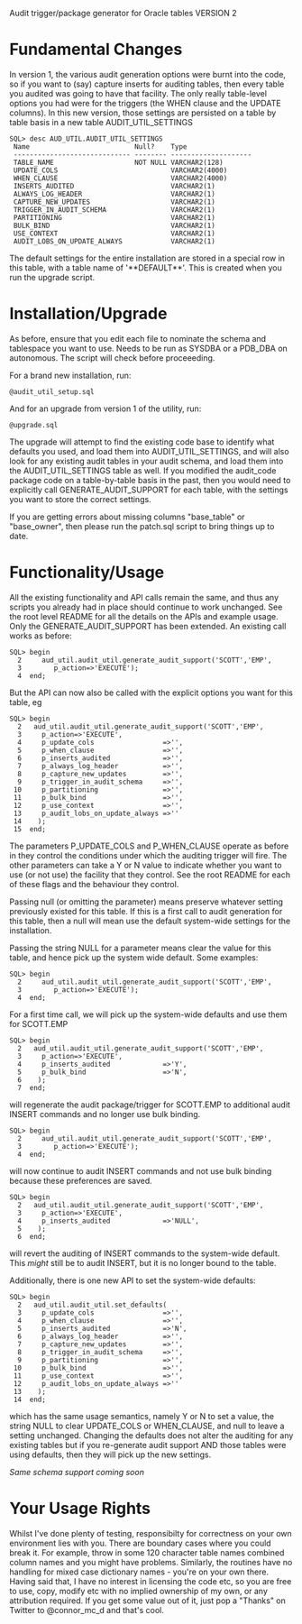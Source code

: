 Audit trigger/package generator for Oracle tables VERSION 2

Fundamental Changes
===================
In version 1, the various audit generation options were burnt into the code, so if you want to (say) capture inserts for auditing tables, then every table you audited was going to have that facility. The only really table-level options you had were for the triggers (the WHEN clause and the UPDATE columns). In this new version, those settings are persisted on a table by table basis in a new table AUDIT_UTIL_SETTINGS

    SQL> desc AUD_UTIL.AUDIT_UTIL_SETTINGS
     Name                          Null?    Type
     ----------------------------- -------- --------------------
     TABLE_NAME                    NOT NULL VARCHAR2(128)
     UPDATE_COLS                            VARCHAR2(4000)
     WHEN_CLAUSE                            VARCHAR2(4000)
     INSERTS_AUDITED                        VARCHAR2(1)
     ALWAYS_LOG_HEADER                      VARCHAR2(1)
     CAPTURE_NEW_UPDATES                    VARCHAR2(1)
     TRIGGER_IN_AUDIT_SCHEMA                VARCHAR2(1)
     PARTITIONING                           VARCHAR2(1)
     BULK_BIND                              VARCHAR2(1)
     USE_CONTEXT                            VARCHAR2(1)
     AUDIT_LOBS_ON_UPDATE_ALWAYS            VARCHAR2(1)

The default settings for the entire installation are stored in a special row in this table, with a table name of '\*\*DEFAULT\*\*'. This is created when you run the upgrade script.

Installation/Upgrade
====================
As before, ensure that you edit each file to nominate the schema and tablespace you want to use. Needs to be run as SYSDBA or a PDB_DBA on autonomous. The script will check before proceeeding.

For a brand new installation, run:

    @audit_util_setup.sql

And for an upgrade from version 1 of the utility, run:

    @upgrade.sql
    
The upgrade will attempt to find the existing code base to identify what defaults you used, and load them into AUDIT_UTIL_SETTINGS, and will also look for any existing audit tables in your audit schema, and load them into the AUDIT_UTIL_SETTINGS table as well. If you modified the audit_code package code on a table-by-table basis in the past, then you would need to explicitly call GENERATE_AUDIT_SUPPORT for each table, with the settings you want to store the correct settings.

If you are getting errors about missing columns "base_table" or "base_owner", then please run the patch.sql script to bring things up to date.

Functionality/Usage
===================
All the existing functionality and API calls remain the same, and thus any scripts you already had in place should continue to work unchanged. See the root level README for all the details on the APIs and example usage.  Only the GENERATE_AUDIT_SUPPORT has been extended. An existing call works as before:

    SQL> begin
      2     aud_util.audit_util.generate_audit_support('SCOTT','EMP',
      3        p_action=>'EXECUTE');
      4  end;

But the API can now also be called with the explicit options you want for this table, eg

    SQL> begin
      2   aud_util.audit_util.generate_audit_support('SCOTT','EMP',
      3     p_action=>'EXECUTE',
      4     p_update_cols                 =>'',
      5     p_when_clause                 =>'',
      6     p_inserts_audited             =>'',
      7     p_always_log_header           =>'',
      8     p_capture_new_updates         =>'',
      9     p_trigger_in_audit_schema     =>'',
     10     p_partitioning                =>'',
     11     p_bulk_bind                   =>'',
     12     p_use_context                 =>'',
     13     p_audit_lobs_on_update_always =>''
     14    );
     15  end;

The parameters P_UPDATE_COLS and P_WHEN_CLAUSE operate as before in they control the conditions under which the auditing trigger will fire. The other parameters can take a Y or N value to indicate whether you want to use (or not use) the facility that they control.  See the root README for each of these flags and the behaviour they control.

Passing null (or omitting the parameter) means preserve whatever setting previously existed for this table. If this is a first call to audit generation for this table, then a null will mean use the default system-wide settings for the installation.

Passing the string NULL for a parameter means clear the value for this table, and hence pick up the system wide default. Some examples:

    SQL> begin
      2     aud_util.audit_util.generate_audit_support('SCOTT','EMP',
      3        p_action=>'EXECUTE');
      4  end;
      
For a first time call, we will pick up the system-wide defaults and use them for SCOTT.EMP

    SQL> begin
      2   aud_util.audit_util.generate_audit_support('SCOTT','EMP',
      3     p_action=>'EXECUTE',
      4     p_inserts_audited             =>'Y',
      5     p_bulk_bind                   =>'N',
      6    );
      7  end;

will regenerate the audit package/trigger for SCOTT.EMP to additional audit INSERT commands and no longer use bulk binding.

    SQL> begin
      2     aud_util.audit_util.generate_audit_support('SCOTT','EMP',
      3        p_action=>'EXECUTE');
      4  end;

will now continue to audit INSERT commands and not use bulk binding because these preferences are saved.

    SQL> begin
      2   aud_util.audit_util.generate_audit_support('SCOTT','EMP',
      3     p_action=>'EXECUTE',
      4     p_inserts_audited             =>'NULL',
      5    );
      6  end;

will revert the auditing of INSERT commands to the system-wide default. This *might* still be to audit INSERT, but it is no longer bound to the table.


Additionally, there is one new API to set the system-wide defaults:

    SQL> begin
      2   aud_util.audit_util.set_defaults(
      3     p_update_cols                 =>'',
      4     p_when_clause                 =>'',
      5     p_inserts_audited             =>'N',
      6     p_always_log_header           =>'',
      7     p_capture_new_updates         =>'',
      8     p_trigger_in_audit_schema     =>'',
      9     p_partitioning                =>'',
     10     p_bulk_bind                   =>'',
     11     p_use_context                 =>'',
     12     p_audit_lobs_on_update_always =>''
     13    );
     14  end;

which has the same usage semantics, namely Y or N to set a value, the string NULL to clear UPDATE_COLS or WHEN_CLAUSE, and null to leave a setting unchanged. Changing the defaults does not alter the auditing for any existing tables but if you re-generate audit support AND those tables were using defaults, then they will pick up the new settings.

*Same schema support coming soon*

Your Usage Rights
=================
Whilst I've done plenty of testing, responsibilty for correctness on your own environment lies with you. There are boundary cases where you could break it. For example, throw in some 120 character table names combined column names and you might have problems. Similarly, the routines have no handling for mixed case dictionary names - you're on your own there. Having said that, I have no interest in licensing the code etc, so you are free to use, copy, modify etc with no implied ownership of my own, or any attribution required. If you get some value out of it, just pop a "Thanks" on Twitter to @connor_mc_d and that's cool.
